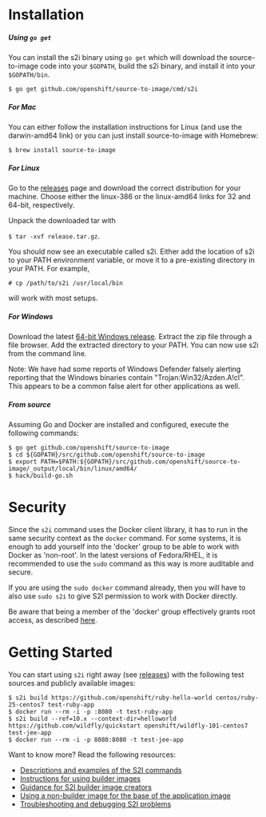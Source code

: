 # Installation

##### Using `go get`

You can install the s2i binary using `go get` which will download the source-to-image code into your `$GOPATH`, build the s2i binary, and install it into your `$GOPATH/bin`.

```
$ go get github.com/openshift/source-to-image/cmd/s2i
```

##### For Mac

You can either follow the installation instructions for Linux (and use the darwin-amd64 link) or you can just install source-to-image with Homebrew:

```
$ brew install source-to-image
```

##### For Linux

Go to the [releases](https://github.com/openshift/source-to-image/releases/latest) page and download the correct distribution for your machine. Choose either the linux-386 or the linux-amd64 links for 32 and 64-bit, respectively.

Unpack the downloaded tar with

`$ tar -xvf release.tar.gz`.

You should now see an executable called s2i. Either add the location of s2i to your PATH environment variable, or move it to a pre-existing directory in your PATH. For example,

```
# cp /path/to/s2i /usr/local/bin
```

will work with most setups.

##### For Windows

Download the latest [64-bit Windows release](https://github.com/openshift/source-to-image/releases/latest). Extract the zip file through a file browser. Add the extracted directory to your PATH. You can now use s2i from the command line.

Note: We have had some reports of Windows Defender falsely alerting reporting that the Windows binaries contain "Trojan:Win32/Azden.A!cl". This appears to be a common false alert for other applications as well.

##### From source

Assuming Go and Docker are installed and configured, execute the following commands:

```
$ go get github.com/openshift/source-to-image
$ cd ${GOPATH}/src/github.com/openshift/source-to-image
$ export PATH=$PATH:${GOPATH}/src/github.com/openshift/source-to-image/_output/local/bin/linux/amd64/
$ hack/build-go.sh
```



# Security

Since the `s2i` command uses the Docker client library, it has to run in the same security context as the `docker` command. For some systems, it is enough to add yourself into the 'docker' group to be able to work with Docker as 'non-root'. In the latest versions of Fedora/RHEL, it is recommended to use the `sudo` command as this way is more auditable and secure.

If you are using the `sudo docker` command already, then you will have to also use `sudo s2i` to give S2I permission to work with Docker directly.

Be aware that being a member of the 'docker' group effectively grants root access, as described [here](https://github.com/docker/docker/issues/9976).



# Getting Started

You can start using `s2i` right away (see [releases](https://github.com/openshift/source-to-image/releases)) with the following test sources and publicly available images:

```
$ s2i build https://github.com/openshift/ruby-hello-world centos/ruby-25-centos7 test-ruby-app
$ docker run --rm -i -p :8080 -t test-ruby-app
$ s2i build --ref=10.x --context-dir=helloworld https://github.com/wildfly/quickstart openshift/wildfly-101-centos7 test-jee-app
$ docker run --rm -i -p 8080:8080 -t test-jee-app
```

Want to know more? Read the following resources:

- [Descriptions and examples of the S2I commands](https://github.com/openshift/source-to-image/blob/master/docs/cli.md)
- [Instructions for using builder images](https://github.com/openshift/source-to-image/blob/master/docs/user_guide.md)
- [Guidance for S2I builder image creators](https://github.com/openshift/source-to-image/blob/master/docs/builder_image.md)
- [Using a non-builder image for the base of the application image](https://github.com/openshift/source-to-image/blob/master/docs/runtime_image.md)
- [Troubleshooting and debugging S2I problems](https://github.com/openshift/source-to-image/blob/master/docs/debugging-s2i.md)
